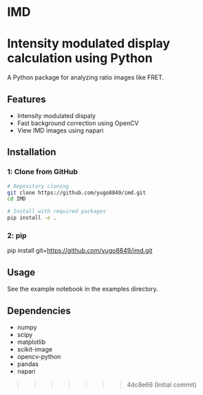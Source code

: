 # IMD
Intensity modulated display calculation using Python
=======

A Python package for analyzing ratio images like FRET.

## Features
- Intensity modulated dispaly
- Fast background correction using OpenCV
- View IMD images using napari

## Installation

### 1: Clone from GitHub
```bash
# Repository cloning
git clone https://github.com/yugo8849/imd.git
cd IMD

# Install with required packages
pip install -e .
```
### 2: pip
pip install git+https://github.com/yugo8849/imd.git

## Usage
See the example notebook in the examples directory.

## Dependencies

- numpy
- scipy
- matplotlib
- scikit-image
- opencv-python
- pandas
- napari
>>>>>>> 4dc8e66 (Initial commit)
